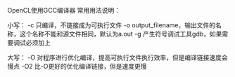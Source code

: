OpenCL使用GCC编译器
常用用法说明：

小写：
-c 只编译，不链接成为可执行文件
-o output_filename，输出文件的名称，这个名称不能和源文件相同，默认为a.out
-g 产生符号调试工具gdb，如果需要调试必须加上

大写：
-O 对程序进行优化编译，提高可执行文件执行效率，但是编译链接速度会慢点
-O2 比-O更好的优化编译链接，但是速度更慢











